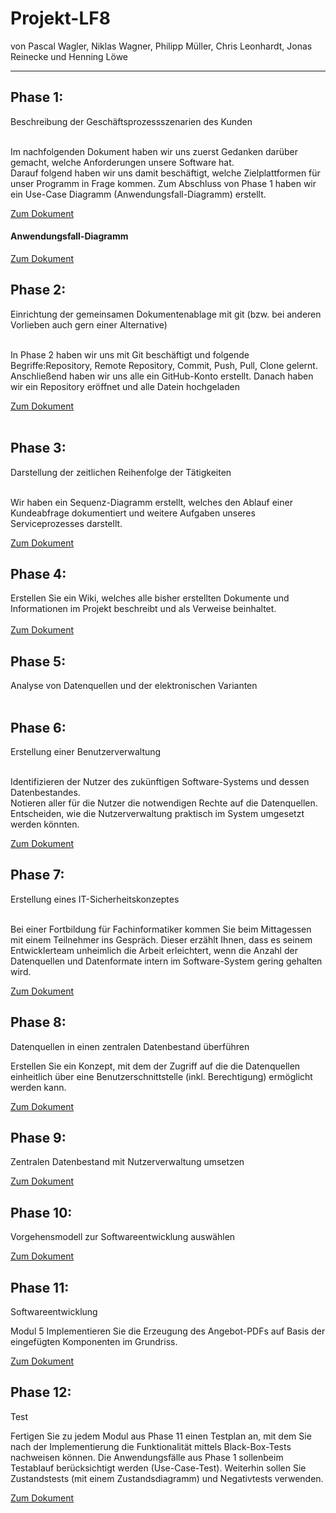 # Projekt-LF8
von Pascal Wagler, Niklas Wagner, Philipp Müller, Chris Leonhardt, Jonas Reinecke und Henning Löwe 
<hr>

<h2>Phase 1:</h2>
Beschreibung der Geschäftsprozessszenarien des Kunden<br><br>

<p>Im nachfolgenden Dokument haben wir uns zuerst Gedanken darüber gemacht, welche Anforderungen unsere Software hat.<br>
Darauf folgend haben wir uns damit beschäftigt, welche Zielplattformen für unser Programm in Frage kommen.
Zum Abschluss von Phase 1 haben wir ein Use-Case Diagramm (Anwendungsfall-Diagramm) erstellt.</p>

<a href="https://github.com/HenningBSZ/Projekt-LF9/blob/main/Phase%201.pdf">Zum Dokument</a>
<h4>Anwendungsfall-Diagramm</h4>
<a href="https://github.com/HenningBSZ/Projekt-LF9/blob/main/Use-Case-DiagrammV2.drawio.png">Zum Dokument</a>



<br>
<h2>Phase 2:</h2>
Einrichtung der gemeinsamen Dokumentenablage mit git (bzw. bei anderen Vorlieben auch gern einer Alternative)<br><br>

<p>In Phase 2 haben wir uns mit Git beschäftigt und folgende Begriffe:Repository, Remote Repository, Commit, Push, Pull, Clone gelernt.<br>
Anschließend haben wir uns alle ein GitHub-Konto erstellt. Danach haben wir ein Repository eröffnet und alle Datein hochgeladen 
</p>
<a href="https://github.com/HenningBSZ/Projekt-LF9">Zum Dokument</a>
<br>
<br>



<h2>Phase 3:</h2>
 Darstellung der zeitlichen Reihenfolge der Tätigkeiten<br><br>
<p>Wir haben ein Sequenz-Diagramm erstellt, welches den Ablauf einer Kundeabfrage dokumentiert und weitere Aufgaben unseres Serviceprozesses darstellt.</p>
<a href="https://github.com/HenningBSZ/Projekt-LF9/blob/main/Sequenzdiagramm.drawio.png">Zum Dokument</a>




<h2>Phase 4:</h2>
Erstellen Sie ein Wiki, welches alle bisher erstellten Dokumente und Informationen im Projekt beschreibt und als Verweise beinhaltet.<br><br>
<a href="https://github.com/HenningBSZ/Projekt-LF9/blob/main/Phase%204%20Doku.pdf">Zum Dokument</a>





<h2>Phase 5:</h2>
Analyse von Datenquellen und der elektronischen Varianten<br><br>





<h2>Phase 6:</h2>
Erstellung einer Benutzerverwaltung<br><br>
<p>Identifizieren der Nutzer des zukünftigen Software-Systems und dessen Datenbestandes.<br>
Notieren aller für die Nutzer die notwendigen Rechte auf die Datenquellen.<br>
Entscheiden, wie die Nutzerverwaltung praktisch im System umgesetzt werden könnten.</p>

<a href="https://github.com/HenningBSZ/Projekt-LF9/blob/main/Phase%206.pdf">Zum Dokument</a>





<h2>Phase 7:</h2> 
 Erstellung eines IT-Sicherheitskonzeptes<br><br>
 <P>Bei einer Fortbildung für Fachinformatiker kommen Sie beim Mittagessen mit einem Teilnehmer ins Gespräch. Dieser erzählt Ihnen, dass es seinem     Entwicklerteam unheimlich die Arbeit erleichtert, wenn die Anzahl der Datenquellen und Datenformate intern im Software-System gering gehalten wird.</p>
 
 <a href="https://github.com/HenningBSZ/Projekt-LF9/blob/main/Phase%207.pdf">Zum Dokument</a>
 
 
 
 
<h2>Phase 8:</h2>
Datenquellen in einen zentralen Datenbestand überführen
<p>Erstellen Sie ein Konzept, mit dem der Zugriff auf die die Datenquellen einheitlich über eine Benutzerschnittstelle (inkl. Berechtigung) ermöglicht werden kann.</p>

<a href="https://github.com/HenningBSZ/Projekt-LF9/blob/main/Phase%208.pdf">Zum Dokument</a>





<h2>Phase 9:</h2>
 <p>Zentralen Datenbestand mit Nutzerverwaltung umsetzen</p>
 
 <a href="https://github.com/HenningBSZ/Projekt-LF9/blob/main/er-modell.drawio.png">Zum Dokument</a>
 
 
 
 
 
 <h2>Phase 10:</h2>
 <p>Vorgehensmodell zur Softwareentwicklung auswählen</p>
 
 <a href="https://github.com/HenningBSZ/Projekt-LF9/blob/main/Phase10_auswahl_vorgehensmodell.pdf">Zum Dokument</a>
 
 
 
 
 
 
  <h2>Phase 11:</h2>
 <p>Softwareentwicklung</p>
 <p>Modul 5  Implementieren Sie die Erzeugung des Angebot-PDFs auf Basis der eingefügten Komponenten im Grundriss.</p>
 <a href="https://github.com/HenningBSZ/Projekt-LF9/blob/main/SoftwareDD%20GmbH_Angebotserstellung.pdf">Zum Dokument</a>
 
 
<h2>Phase 12:</h2>
<p>Test</p>
<p>Fertigen Sie zu jedem Modul aus Phase 11 einen Testplan an, mit dem Sie nach der Implementierung die Funktionalität mittels Black-Box-Tests nachweisen können. Die Anwendungsfälle aus Phase 1 sollenbeim Testablauf berücksichtigt werden (Use-Case-Test). Weiterhin sollen Sie Zustandstests (mit einem Zustandsdiagramm) und Negativtests verwenden.</p>
<a href="https://github.com/HenningBSZ/Projekt-LF9/blob/main/Rahmen%20Informationen%20zum%20Test.pdf">Zum Dokument</a>
 



